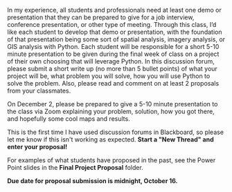 In my experience, all students and professionals need at least one demo or presentation that they can be prepared to give for a job interview, conference presentation, or other type of meeting. Through this class, I’d like each student to develop that demo or presentation, with the foundation of that presentation being some sort of spatial analysis, imagery analysis, or GIS analysis with Python. Each student will be responsible for a short 5-10 minute presentation to be given during the final week of class on a project of their own choosing that will leverage Python. In this discussion forum, please submit a short write up (no more than 5 bullet points) of what your project will be, what problem you will solve, how you will use Python to solve the problem. Also, please read and comment on at least 2 proposals from your classmates.

On December 2, please be prepared to give a 5-10 minute presentation to the class via Zoom explaining your problem, solution, how you got there, and hopefully some cool maps and results.

This is the first time I have used discussion forums in Blackboard, so please let me know if this isn't working as expected. **Start a "New Thread" and enter your proposal!**

For examples of what students have proposed in the past, see the Power Point slides in the **Final Project Proposal** folder.

**Due date for proposal submission is midnight, October 16.**
